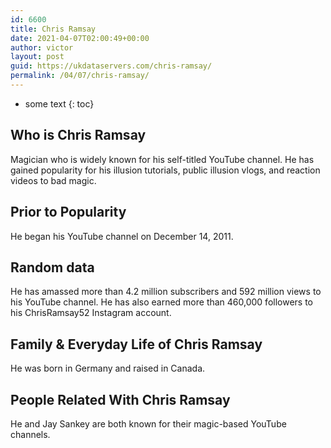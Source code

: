 ```yaml
---
id: 6600
title: Chris Ramsay
date: 2021-04-07T02:00:49+00:00
author: victor
layout: post
guid: https://ukdataservers.com/chris-ramsay/
permalink: /04/07/chris-ramsay/
---
```


* some text
{: toc}


## Who is Chris Ramsay



Magician who is widely known for his self-titled YouTube channel. He has gained popularity for his illusion tutorials, public illusion vlogs, and reaction videos to bad magic. 

                
                
                
## Prior to Popularity



He began his YouTube channel on December 14, 2011. 

                
                
                
## Random data



He has amassed more than 4.2 million subscribers and 592 million views to his YouTube channel. He has also earned more than 460,000 followers to his ChrisRamsay52 Instagram account. 

                
                
                
## Family & Everyday Life of Chris Ramsay



He was born in Germany and raised in Canada. 

                
                
                
## People Related With Chris Ramsay



He and Jay Sankey are both known for their magic-based YouTube channels. 

                
              
            
          
          
          